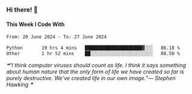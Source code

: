 ### Hi there! 👋

#### This Week I Code With
<!--START_SECTION:waka-->

```txt
From: 20 June 2024 - To: 27 June 2024

Python       19 hrs 4 mins   █████████████████████▓░░░   86.18 %
Other        1 hr 52 mins    ██░░░░░░░░░░░░░░░░░░░░░░░   08.50 %
```

<!--END_SECTION:waka-->

<!--STARTS_HERE_QUOTE_README-->
<i>❝“I think computer viruses should count as life.  I think it says something about human nature that the only form of life we have created so far is purely destructive.  We’ve created life in our own image.”— Stephen Hawking   ❞</i>
<!--ENDS_HERE_QUOTE_README-->
